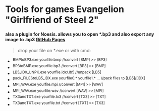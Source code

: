 # **Tools for games Evangelion "Girlfriend of Steel 2"<br />**
#### also a plugin for Noesis. allows you to open *.bp3 and also export any image to .bp3 [GitHub Pages](https://github.com/Durik256/Noesis-Plugins/blob/master/tex_bp3.py)<br />
> drop your file on *.exe or with cmd:<br />

- <sup>BMPtoBP3.exe yourfile.bmp  //convert [BMP] >> [BP3]<br /></sup>
- <sup>BP3toBMP.exe yourfile.bp3  //convert [BP3] >> [BMP]<br /></sup>
- <sup>LB5_IDX_UNPK.exe yourfile.idx/.lb5  //unpack [LB5]<br /></sup>
- <sup>pack_FILEStoLB5_IDX.exe yourfile0.* yourfile1.* ...  //pack files to [LB5]/[IDX]<br /></sup>
- <sup>MPI_WAV.exe yourfile.mpi  //convert [MPI] >> [WAV]<br /></sup>
- <sup>MPI_WAV.exe yourfile.wav  //convert [WAV] >> [MPI]<br /></sup>
- <sup>TX3andTXT.exe yourfile.tx3  //convert [TX3] >> [TXT]<br /></sup>
- <sup>TX3andTXT.exe yourfile.txt  //convert [TXT] >> [TX3]<br /></sup>
